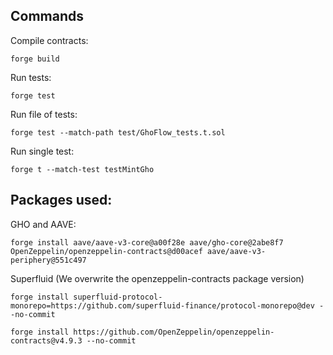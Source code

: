 



## Commands

Compile contracts:
```
forge build
```

Run tests:
```
forge test
```

Run file of tests:
```
forge test --match-path test/GhoFlow_tests.t.sol
```

Run single test:
```
forge t --match-test testMintGho
```


## Packages used:

GHO and AAVE:
```
forge install aave/aave-v3-core@a00f28e aave/gho-core@2abe8f7 OpenZeppelin/openzeppelin-contracts@d00acef aave/aave-v3-periphery@551c497
```

Superfluid (We overwrite the openzeppelin-contracts package version)
```
forge install superfluid-protocol-monorepo=https://github.com/superfluid-finance/protocol-monorepo@dev --no-commit

forge install https://github.com/OpenZeppelin/openzeppelin-contracts@v4.9.3 --no-commit
```
